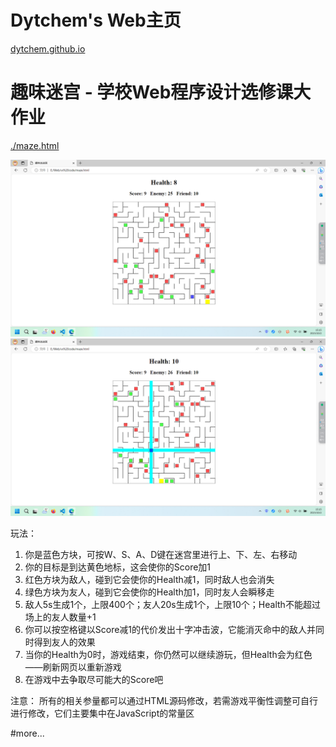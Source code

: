 # Dytchem's Web主页
[dytchem.github.io](https://dytchem.github.io/)



# 趣味迷宫 - 学校Web程序设计选修课大作业
[./maze.html](https://dytchem.github.io/maze.html)

![屏幕截图1](assets/maze1.png)
![屏幕截图2](assets/maze2.png)

玩法：
1. 你是蓝色方块，可按W、S、A、D键在迷宫里进行上、下、左、右移动
2. 你的目标是到达黄色地标，这会使你的Score加1
3. 红色方块为敌人，碰到它会使你的Health减1，同时敌人也会消失
4. 绿色方块为友人，碰到它会使你的Health加1，同时友人会瞬移走
5. 敌人5s生成1个，上限400个；友人20s生成1个，上限10个；Health不能超过场上的友人数量+1
6. 你可以按空格键以Score减1的代价发出十字冲击波，它能消灭命中的敌人并同时得到友人的效果
7. 当你的Health为0时，游戏结束，你仍然可以继续游玩，但Health会为红色——刷新网页以重新游戏
8. 在游戏中去争取尽可能大的Score吧

注意：
所有的相关参量都可以通过HTML源码修改，若需游戏平衡性调整可自行进行修改，它们主要集中在JavaScript的常量区



#more...
